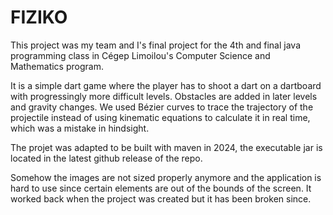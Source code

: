 # FIZIKO

This project was my team and I's final project for the 4th and final java programming class in Cégep Limoilou's Computer Science and Mathematics program.

It is a simple dart game where the player has to shoot a dart on a dartboard with progressingly more difficult levels. Obstacles are added in later levels and gravity changes. We used Bézier curves to trace the trajectory of the projectile instead of using kinematic equations to calculate it in real time, which was a mistake in hindsight.

The projet was adapted to be built with maven in 2024, the executable jar is located in the latest github release of the repo.

Somehow the images are not sized properly anymore and the application is hard to use since certain elements are out of the bounds of the screen. It worked back when the project was created but it has been broken since.
